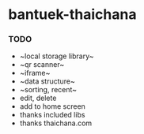# bantuek-thaichana

### TODO
* ~local storage library~
* ~qr scanner~
* ~iframe~
* ~data structure~
* ~sorting, recent~
* edit, delete
* add to home screen
* thanks included libs
* thanks thaichana.com
